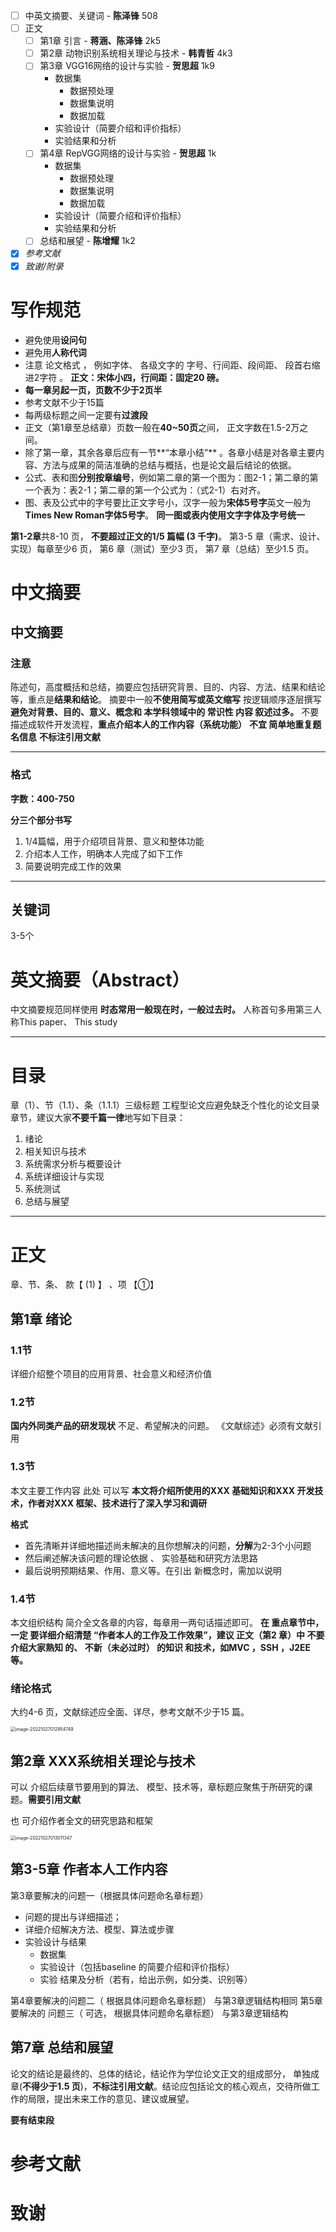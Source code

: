 - [ ] 中英文摘要、关键词 - **陈泽锋** 508
- [ ] 正文
  - [ ] 第1章 引言 - **蒋涵、陈泽锋** 2k5
  - [ ] 第2章 动物识别系统相关理论与技术 - **韩青哲** 4k3
  - [ ] 第3章 VGG16网络的设计与实验  - **贺思超** 1k9
    - 数据集
      - 数据预处理
      - 数据集说明
      - 数据加载
    - 实验设计（简要介绍和评价指标）
    - 实验结果和分析
  - [ ] 第4章 RepVGG网络的设计与实验 - **贺思超** 1k
    - 数据集
      - 数据预处理
      - 数据集说明
      - 数据加载
    - 实验设计（简要介绍和评价指标）
    - 实验结果和分析
  - [ ] 总结和展望 - **陈增耀** 1k2
- [x] *参考文献*
- [x] *致谢/附录*

# 写作规范

- 避免使用**设问句**
- 避免用**人称代词**
-  注意 论文格式 ， 例如字体、 各级文字的 字号、行间距、段间距、 段首右缩进2字符 。 **正文：宋体小四，行间距：固定20 磅。**
- **每一章另起一页，页数不少于2页半**
- 参考文献不少于15篇
- 每两级标题之间一定要有**过渡段**
- 正文（第1章至总结章）页数一般在**40~50页**之间， 正文字数在1.5-2万之间。
- 除了第一章，其余各章后应有一节**“本章小结”** 。各章小结是对各章主要内容、方法与成果的简洁准确的总结与概括，也是论文最后结论的依据。
- 公式、表和图**分别按章编号**，例如第二章的第一个图为：图2-1；第二章的第一个表为：表2-1；第二章的第一个公式为：（式2-1）右对齐。
- 图、表及公式中的字号要比正文字号小，汉字一般为**宋体5号字**英文一般为**Times New Roman字体5号字**。 **同一图或表内使用文字字体及字号统一**

**第1-2章**共8-10 页， **不要超过正文的1/5 篇幅 (3 千字)**。
第3-5 章（需求、设计、实现）每章至少6 页，
第6 章（测试）至少3 页，
第7 章（总结）至少1.5 页。

# 中文摘要

## 中文摘要

### 注意

陈述句，高度概括和总结，摘要应包括研究背景、目的、内容、方法、结果和结论等，重点是**结果和结论**。
摘要中一般**不使用简写或英文缩写**
按逻辑顺序逐层撰写
**避免对背景、目的、意义、概念和 本学科领域中的 常识性 内容 叙述过多。**
不要描述成软件开发流程，**重点介绍本人的工作内容（系统功能）**
**不宜 简单地重复题名信息**
**不标注引用文献**

***

### 格式

**字数：400-750**

**分三个部分书写**

1. 1/4篇幅，用于介绍项目背景、意义和整体功能
2. 介绍本人工作，明确本人完成了如下工作
3. 简要说明完成工作的效果

***

## 关键词

3-5个

# 英文摘要（Abstract）

中文摘要规范同样使用
**时态常用一般现在时，一般过去时。**
人称首句多用第三人称This paper、 This study

***

# 目录

章（1）、节（1.1）、条（1.1.1）三级标题
工程型论文应避免缺乏个性化的论文目录章节，建议大家**不要千篇一律**地写如下目录：

1. 绪论
2. 相关知识与技术
3. 系统需求分析与概要设计
4. 系统详细设计与实现
5. 系统测试
6. 总结与展望

***

# 正文

章、节、条、 款【 (1) 】 、项 【①】

## 第1章 绪论

### 1.1节

详细介绍整个项目的应用背景、社会意义和经济价值

### 1.2节

**国内外同类产品的研发现状**
不足、希望解决的问题。
《文献综述》必须有文献引用

### 1.3节

本文主要工作内容
此处 可以写 **本文将介绍所使用的XXX 基础知识和XXX 开发技术，作者对XXX 框架、技术进行了深入学习和调研**

**格式**

- 首先清晰并详细地描述尚未解决的且你想解决的问题，**分解**为2-3个小问题
- 然后阐述解决该问题的理论依据 、 实验基础和研究方法思路
- 最后说明预期结果、作用、意义等。在引出 新概念时，需加以说明

### 1.4节

本文组织结构
简介全文各章的内容，每章用一两句话描述即可。
**在 重点章节中，一定 要详细介绍清楚 “作者本人的工作及工作效果”，建议 正文（第2 章）中 不要介绍大家熟知 的、 不新（未必过时） 的知识 和技术，如MVC ，SSH ，J2EE 等。**

### 绪论格式

大约4-6 页，文献综述应全面、详尽，参考文献不少于15 篇。

<img src="C:\Users\Routhleck\AppData\Roaming\Typora\typora-user-images\image-20221027012954749.png" alt="image-20221027012954749" style="zoom:50%;" />

## 第2章 XXX系统相关理论与技术

可以 介绍后续章节要用到的算法、 模型、技术等，章标题应聚焦于所研究的课题。**需要引用文献**

也 可介绍作者全文的研究思路和框架

<img src="C:\Users\Routhleck\AppData\Roaming\Typora\typora-user-images\image-20221027013011347.png" alt="image-20221027013011347" style="zoom:50%;" />

## 第3-5章 作者本人工作内容

第3章要解决的问题一（根据具体问题命名章标题）

- 问题的提出与详细描述；
- 详细介绍解决方法、模型、算法或步骤
- 实验设计与结果
  - 数据集
  - 实验设计（包括baseline 的简要介绍和评价指标）
  - 实验 结果及分析（若有，给出示例，如分类、识别等）

第4章要解决的问题二（ 根据具体问题命名章标题）
与第3章逻辑结构相同
第5章要解决的 问题三（ 可选， 根据具体问题命名章标题）
与第3章逻辑结构

## 第7章 总结和展望

论文的结论是最终的、总体的结论，结论作为学位论文正文的组成部分， 单独成章(**不得少于1.5 页**)，**不标注引用文献**。结论应包括论文的核心观点，交待所做工作的局限，提出未来工作的意见、建议或展望。

**要有结束段**

# 参考文献

# 致谢